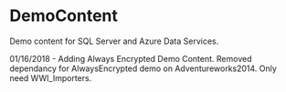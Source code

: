 # DemoContent

Demo content for SQL Server and Azure Data Services. 

01/16/2018 - Adding Always Encrypted Demo Content. Removed dependancy for AlwaysEncrypted demo on Adventureworks2014. Only need WWI_Importers.
